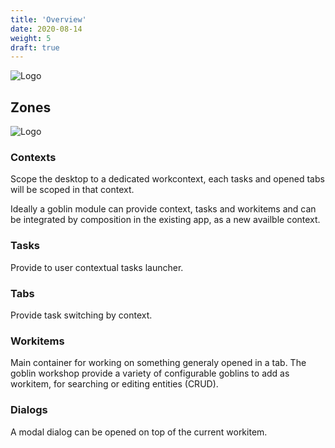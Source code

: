 ```yaml
---
title: 'Overview'
date: 2020-08-14
weight: 5
draft: true
---
```


![Logo](/img/desktop.png)

## Zones

![Logo](/img/desktop_zones.png?width=600px)

### Contexts

Scope the desktop to a dedicated workcontext, each tasks and opened tabs will be
scoped in that context.

Ideally a goblin module can provide context, tasks and workitems and can be
integrated by composition in the existing app, as a new availble context.

### Tasks

Provide to user contextual tasks launcher.

### Tabs

Provide task switching by context.

### Workitems

Main container for working on something generaly opened in a tab. The goblin
workshop provide a variety of configurable goblins to add as workitem, for
searching or editing entities (CRUD).

### Dialogs

A modal dialog can be opened on top of the current workitem.
